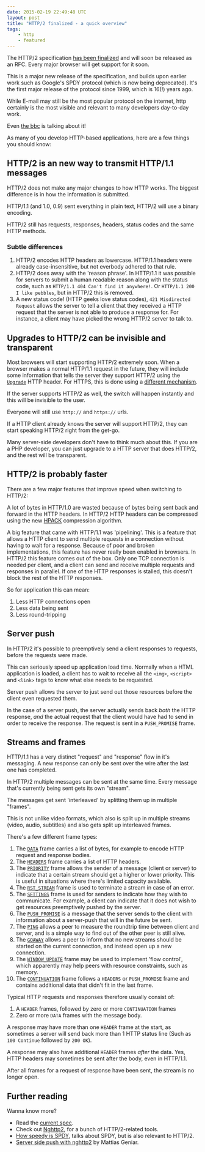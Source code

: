 ```yaml
---
date: 2015-02-19 22:49:48 UTC
layout: post
title: "HTTP/2 finalized - a quick overview"
tags:
    - http
    - featured
---
```


The HTTP/2 specification [has been finalized][1] and will soon be released as
an RFC. Every major browser will get support for it soon.

This is a major new release of the specification, and builds upon earlier work
such as Google's SPDY protocol (which is now being deprecated). It's the first
major release of the protocol since 1999, which is 16(!) years ago.

While E-mail may still be the most popular protocol on the internet, http
certainly is the most visible and relevant to many developers day-to-day work.

Even [the bbc][19] is talking about it!

As many of you develop HTTP-based applications, here are a few things you
should know:


HTTP/2 is an new way to transmit HTTP/1.1 messages
--------------------------------------------------

HTTP/2 does not make any major changes to how HTTP works. The biggest
difference is in how the information is submitted.

HTTP/1.1 (and 1.0, 0.9) sent everything in plain text, HTTP/2 will use a
binary encoding.

HTTP/2 still has requests, responses, headers, status codes and the same
HTTP methods.

### Subtle differences

1. HTTP/2 encodes HTTP headers as lowercase. HTTP/1.1 headers were already
   case-insensitive, but not everbody adhered to that rule.
2. HTTP/2 does away with the 'reason phrase'. In HTTP/1.1 it was possible
   for servers to submit a human readable reason along with the status code,
   such as `HTTP/1.1 404 Can't find it anywhere!`. Or
   `HTTP/1.1 200 I like pebbles`, but in HTTP/2 this is removed.
3. A new status code! (HTTP geeks love status codes), `421 Misdirected Request`
   allows the server to tell a client that they received a HTTP request that
   the server is not able to produce a response for. For instance, a client
   may have picked the wrong HTTP/2 server to talk to.


Upgrades to HTTP/2 can be invisible and transparent
---------------------------------------------------

Most browsers will start supporting HTTP/2 extremely soon. When a browser
makes a normal HTTP/1.1 request in the future, they will include some
information that tells the server they support HTTP/2 using the [`Upgrade`][2]
HTTP header. For HTTPS, this is done using a [different mechanism][3].

If the server supports HTTP/2 as well, the switch will happen instantly
and this will be invisible to the user.

Everyone will still use `http://` and `https://` urls.

If a HTTP client already knows the server will support HTTP/2, they can
start speaking HTTP/2 right from the get-go.

Many server-side developers don't have to think much about this. If you are
a PHP developer, you can just upgrade to a HTTP server that does HTTP/2,
and the rest will be transparent.


HTTP/2 is probably faster
---------------------------

There are a few major features that improve speed when switching to HTTP/2:

A lot of bytes in HTTP/1.0 are wasted because of bytes being sent back and
forward in the HTTP headers. In HTTP/2 HTTP headers can be compressed
using the new [HPACK][4] compression algorithm.

A big feature that came with HTTP/1.1 was 'pipelining'. This is a feature
that allows a HTTP client to send multiple requests in a connection without
having to wait for a response. Because of poor and broken implementations, this
feature has never really been enabled in browsers. In HTTP/2 this feature
comes out of the box. Only one TCP connection is needed per client, and a
client can send and receive multiple requests and responses in parallel. If
one of the HTTP responses is stalled, this doesn't block the rest of the HTTP
responses.

So for application this can mean:

1. Less HTTP connections open
2. Less data being sent
3. Less round-tripping


Server push
-----------

In HTTP/2 it's possible to preemptively send a client responses to requests,
before the requests were made.

This can seriously speed up application load time. Normally when a HTML
application is loaded, a client has to wait to receive all the `<img>`,
`<script>` and `<link>` tags to know what else needs to be requested.

Server push allows the server to just send out those resources before the
client even requested them.

In the case of a server push, the server actually sends back _both_ the
HTTP response, _and_ the actual request that the client would have had to
send in order to receive the response. The request is sent in a
`PUSH_PROMISE` frame.


Streams and frames
------------------

HTTP/1.1 has a very distinct "request" and "response" flow in it's messaging.
A new response can only be sent over the wire after the last one has completed.

In HTTP/2 multiple messages can be sent at the same time. Every message
that's currently being sent gets its own "stream".

The messages get sent 'interleaved' by splitting them up in multiple "frames".

This is not unlike video formats, which also is split up in multiple streams
(video, audio, subtitles) and also gets split up interleaved frames.

There's a few different frame types:

1. The [`DATA`][5] frame carries a list of bytes, for example to encode HTTP
   request and response bodies.
2. The [`HEADERS`][6] frame carries a list of HTTP headers.
3. The [`PRIORITY`][7] frame allows the sender of a message (client or server)
   to indicate that a certain stream should get a higher or lower priority.
   This is useful in situations where there's limited capacity available.
4. The [`RST_STREAM`][8] frame is used to terminate a stream in case of an
   error.
5. The [`SETTINGS`][9] frame is used for senders to indicate how they wish
   to communicate. For example, a client can indicate that it does not wish to
   get resources preemptively pushed by the server.
6. The [`PUSH_PROMISE`][10] is a message that the server sends to the client
   with information about a server-push that will in the future be sent.
7. The [`PING`][11] allows a peer to measure the roundtrip time between client
   and server, and is a simple way to find out of the other peer is still
   alive.
8. The [`GOAWAY`][12] allows a peer to inform that no new streams should be
   started on the current connection, and instead open up a new connection.
9. The [`WINDOW_UPDATE`][13] frame may be used to implement 'flow control',
   which apparently may help peers with resource constraints, such as memory.
10. The [`CONTINUATION`][14] frame follows a `HEADERS` or `PUSH_PROMISE`
   frame and contains additional data that didn't fit in the last frame.

Typical HTTP requests and responses therefore usually consist of:

1. A `HEADER` frames, followed by zero or more `CONTINUATION` frames
2. Zero or more `DATA` frames with the message body.

A response may have more than one `HEADER` frame at the start, as sometimes a
server will send back more than 1 HTTP status line (Such as `100 Continue`
followed by `200 OK`).

A response may also have additional `HEADER` frames _after_ the data. Yes,
HTTP headers may sometimes be sent after the body, even in HTTP/1.1.

After all frames for a request of response have been sent, the stream is no
longer open.


Further reading
---------------

Wanna know more?

* Read the [current spec][15].
* Check out [Nghttp2][16], for a bunch of HTTP/2-related tools.
* [How speedy is SPDY][17], talks about SPDY, but is also relevant to HTTP/2.
* [Server side push with nghttp2][18] by Mattias Geniar.

[1]: https://www.mnot.net/blog/2015/02/18/http2
[2]: https://tools.ietf.org/html/draft-ietf-httpbis-http2-17#section-3.2 "Starting HTTP/2 for http URIs"
[3]: https://tools.ietf.org/html/draft-ietf-httpbis-http2-17#section-3.3 "Starting HTTP/2 for https URIs"
[4]: https://tools.ietf.org/html/draft-ietf-httpbis-header-compression "HPACK - Header Compression for HTTP/2"
[5]: https://tools.ietf.org/html/draft-ietf-httpbis-http2-17#section-6.1 "DATA"
[6]: https://tools.ietf.org/html/draft-ietf-httpbis-http2-17#section-6.2 "HEADERS"
[7]: https://tools.ietf.org/html/draft-ietf-httpbis-http2-17#section-6.3 "PRIORITY"
[8]: https://tools.ietf.org/html/draft-ietf-httpbis-http2-17#section-6.4 "RST_STREAM"
[9]: https://tools.ietf.org/html/draft-ietf-httpbis-http2-17#section-6.5 "SETTINGS"
[10]: https://tools.ietf.org/html/draft-ietf-httpbis-http2-17#section-6.6 "PUSH_PROMISE"
[11]: https://tools.ietf.org/html/draft-ietf-httpbis-http2-17#section-6.7 "PING"
[12]: https://tools.ietf.org/html/draft-ietf-httpbis-http2-17#section-6.8 "GOAWAY"
[13]: https://tools.ietf.org/html/draft-ietf-httpbis-http2-17#section-6.9 "WINDOW_UPDATE"
[14]: https://tools.ietf.org/html/draft-ietf-httpbis-http2-17#section-6.10 "CONTINUATION"
[15]: https://tools.ietf.org/html/draft-ietf-httpbis-http2-17 "HTTP/2"
[16]: https://nghttp2.org/ "Nghttp2"
[17]: https://www.usenix.org/sites/default/files/conference/protected-files/nsdi14_slides_wang.pdf "How speedy is SPDY"
[18]: http://ma.ttias.be/service-side-push-http2-nghttp2/
[19]: http://www.bbc.co.uk/news/technology-31520413
